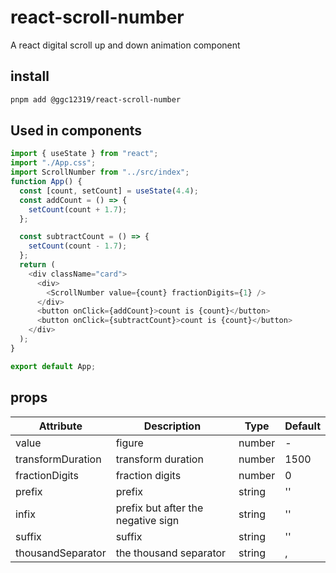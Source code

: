 # react-scroll-number

A react digital scroll up and down animation component

## install

```sh
pnpm add @ggc12319/react-scroll-number
```

## Used in components

```js
import { useState } from "react";
import "./App.css";
import ScrollNumber from "../src/index";
function App() {
  const [count, setCount] = useState(4.4);
  const addCount = () => {
    setCount(count + 1.7);
  };

  const subtractCount = () => {
    setCount(count - 1.7);
  };
  return (
    <div className="card">
      <div>
        <ScrollNumber value={count} fractionDigits={1} />
      </div>
      <button onClick={addCount}>count is {count}</button>
      <button onClick={subtractCount}>count is {count}</button>
    </div>
  );
}

export default App;

```

## props

| Attribute         | Description                        | Type   | Default |
| ----------------- | ---------------------------------- | ------ | ------- |
| value             | figure                             | number | -       |
| transformDuration | transform duration                 | number | 1500    |
| fractionDigits    | fraction digits                    | number | 0       |
| prefix            | prefix                             | string | ''      |
| infix             | prefix but after the negative sign | string | ''      |
| suffix            | suffix                             | string | ''      |
| thousandSeparator | the thousand separator             | string | ,       |
